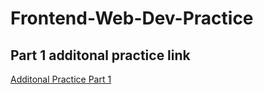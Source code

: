 # Frontend-Web-Dev-Practice

## Part 1 additonal practice link

[Additonal Practice Part 1](https://docs.google.com/document/d/1ss_XPmTsZPmPm5cJ3jkW9DNfFrFhbvCmSnBlmWDbJ-M/edit#heading=h.6kvylad374c)

